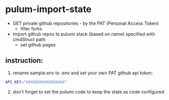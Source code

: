 # pulum-import-state

- GET private github repositories - by the PAT (Personal Access Token)
    - filter forks
- Import github repos to pulumi stack (based on name) specified with cmdStruct path
    - set github pages

## instruction:

1. rename sample.env to .env and set your own PAT github api token:

```bash
API_KEY="XXXXXXXXXXXXXXXXX"
```

2. don't forget to set the pulumi code to keep the state as code configured



